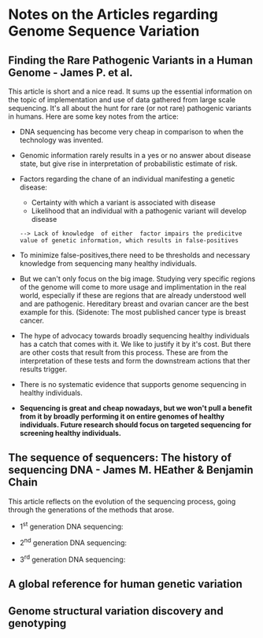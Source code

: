 # Notes on the Articles regarding Genome Sequence Variation

## Finding the Rare Pathogenic Variants in a Human Genome - James P. et al.
This article is short and a nice read. It sums up the essential information on the topic of implementation and use of data gathered from large scale sequencing. It's all about the hunt for rare (or not rare) pathogenic variants in humans.
Here are some key notes from the artice:
* DNA sequencing has become very cheap in comparison to when the technology was invented.
* Genomic information rarely results in a yes or no answer about disease state, but give rise in interpretation of probabilistic estimate of risk.
* Factors regarding the chane of an individual manifesting a genetic disease:
  * Certainty with which a variant is associated with disease
  * Likelihood that an individual with a pathogenic variant will develop disease <br>
 
  `--> Lack of knowledge  of either  factor impairs the predicitve value of genetic information, which results in false-positives  `

* To minimize false-positives,there need to be thresholds and necessary knowledge from sequencing many healthy individuals.
* But we can't only focus on the big image. Studying very specific regions of the genome will come to more usage and implimentation in the real world, especially if these are regions that are already understood well and are pathogenic. Hereditary breast and ovarian cancer are the best example for this. (Sidenote: The most published cancer type is breast cancer.
* The hype of advocacy towards broadly sequencing healthy individuals has a catch that comes with it. We like to justify it by it's cost. But there are other costs that result from this process. These are from the interpretation of these tests and form the downstream actions that ther results trigger.
* There is no systematic evidence that supports genome sequencing in healthy individuals.
* **Sequencing is great and cheap nowadays, but we won't pull a benefit from it by broadly performing it on entire genomes of healthy individuals. Future research should focus on targeted sequencing for screening healthy individuals.**





## The sequence of sequencers: The history of sequencing DNA - James M. HEather & Benjamin Chain
This article reflects on the evolution of the sequencing process, going through the generations of the methods that arose.

* 1<sup>st</sup> generation DNA sequencing:


* 2<sup>nd</sup> generation DNA sequencing:


* 3<sup>rd</sup> generation DNA sequencing:







## A global reference for human genetic variation




## Genome structural variation discovery and genotyping
